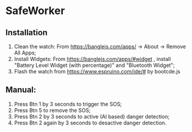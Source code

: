 # SafeWorker
## Installation
1) Clean the watch: From https://banglejs.com/apps/ -> About -> Remove All Apps;
2) Install Widgets: From https://banglejs.com/apps/#widget , install "Battery Level Widget (with percentage)" and "Bluetooth Widget";
3) Flash the watch from https://www.espruino.com/ide/# by bootcde.js

## Manual:
1) Press Btn 1 by 3 seconds to trigger the SOS;
2) Press Btn 5 to remove the SOS;
3) Press Btn 2 by 3 seconds to active (AI based) danger detection;
4) Press Btn 2 again by 3 seconds to desactive danger detection.

